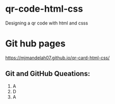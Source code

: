 # qr-code-html-css
Designing a qr code with html and csss

# Git hub pages
https://mjmandelah07.github.io/qr-card-html-css/



## Git and GitHub Queations:
1. A
2. D
3. A
